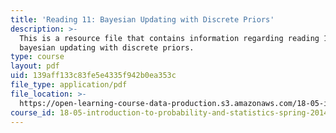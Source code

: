 ```yaml
---
title: 'Reading 11: Bayesian Updating with Discrete Priors'
description: >-
  This is a resource file that contains information regarding reading 11:
  bayesian updating with discrete priors.
type: course
layout: pdf
uid: 139aff133c83fe5e4335f942b0ea353c
file_type: application/pdf
file_location: >-
  https://open-learning-course-data-production.s3.amazonaws.com/18-05-introduction-to-probability-and-statistics-spring-2014/139aff133c83fe5e4335f942b0ea353c_MIT18_05S14_Reading11.pdf
course_id: 18-05-introduction-to-probability-and-statistics-spring-2014
---
```

